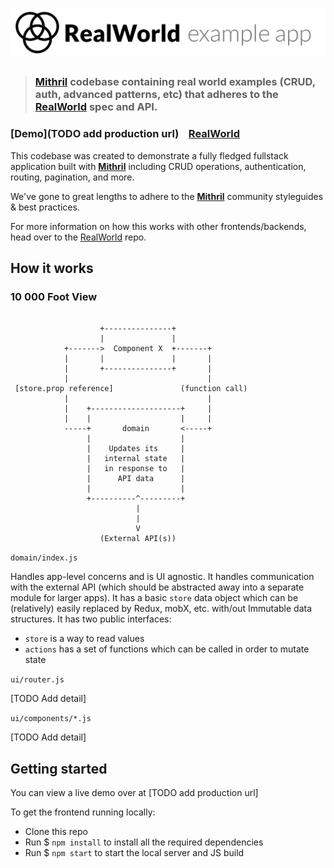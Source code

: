 # ![RealWorld Example App](logo.png)

> ### [Mithril](https://mithril.js.org/) codebase containing real world examples (CRUD, auth, advanced patterns, etc) that adheres to the [RealWorld](https://github.com/gothinkster/realworld-example-apps) spec and API.


### [Demo](TODO add production url)&nbsp;&nbsp;&nbsp;&nbsp;[RealWorld](https://github.com/gothinkster/realworld)


This codebase was created to demonstrate a fully fledged fullstack application built with **[Mithril](https://mithril.js.org/)** including CRUD operations, authentication, routing, pagination, and more.

We've gone to great lengths to adhere to the **[Mithril](https://mithril.js.org/)** community styleguides & best practices.

For more information on how this works with other frontends/backends, head over to the [RealWorld](https://github.com/gothinkster/realworld) repo.


## How it works


### 10 000 Foot View

```

                    +---------------+
                    |               |
            +------->  Component X  +-------+
            |       |               |       |
            |       +---------------+       |
            |                               |
 [store.prop reference]               (function call)
            |                               |
            |    +--------------------+     |
            |    |                    |     |
            -----+       domain       <-----+
                 |                    |
                 |    Updates its     |
                 |   internal state   |
                 |   in response to   |
                 |      API data      |
                 |                    |
                 +----------^---------+
                            |
                            |
                            V
                    (External API(s))

```


`domain/index.js`

Handles app-level concerns and is UI agnostic. It handles communication with the external API (which should be abstracted away into a separate module for larger apps). It has a basic `store` data object which can be (relatively) easily replaced by Redux, mobX, etc. with/out Immutable data structures.
It has two public interfaces:
- `store` is a way to read values
- `actions` has a set of functions which can be called in order to mutate state


`ui/router.js`

[TODO Add detail]


`ui/components/*.js`

[TODO Add detail]


## Getting started

You can view a live demo over at [TODO add production url]

To get the frontend running locally:

- Clone this repo
- Run $ `npm install` to install all the required dependencies
- Run $ `npm start` to start the local server and JS build
